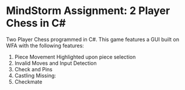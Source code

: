 # MindStorm Assignment: 2 Player Chess in C#
Two Player Chess programmed in C#. This game features a GUI built on WFA with the following features:
1. Piece Movement Highlighted upon piece selection
2. Invalid Moves and Input Detection
3. Check and Pins
4. Castling
Missing:
1. Checkmate
